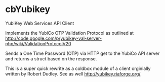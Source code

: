 # cbYubikey
YubiKey Web Services API Client

Implements the YubiCo OTP Validation Protocol as outlined at http://code.google.com/p/yubikey-val-server-php/wiki/ValidationProtocolV20

Sends a One Time Password (OTP) via HTTP get to the YubiCo API server and returns a struct based on the response.

This is a super quick rewrite as a coldbox module of a client orginially written by Robert Dudley. See as well http://yubikey.riaforge.org/
